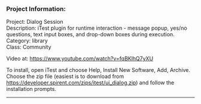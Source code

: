 ### Project Information:
Project: Dialog Session  
Description: iTest plugin for runtime interaction - message popup, yes/no questions, text input boxes, and drop-down boxes during execution.   
Category: library  
Class: Community  
  
Video at: https://www.youtube.com/watch?v=fqBKlhQ7yXU  
  
To install, open iTest and choose Help, Install New Software, Add, Archive. Choose the zip file (easiest is to download from https://developer.spirent.com/zips/itest/ui_dialog.zip) and follow the installation prompts.  
  

 ----